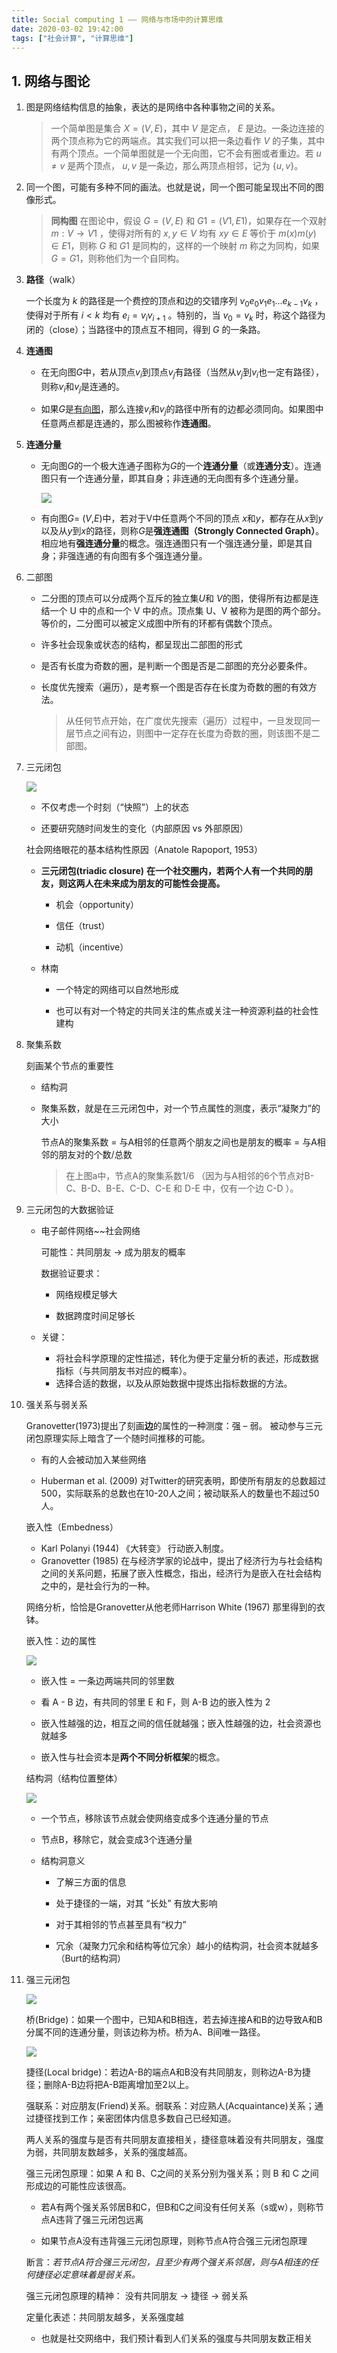 ```yaml
---
title: Social computing 1 —— 网络与市场中的计算思维
date: 2020-03-02 19:42:00
tags: ["社会计算", "计算思维"]
---
```


## 1. 网络与图论

<!-- more -->

1. 图是网络结构信息的抽象，表达的是网络中各种事物之间的关系。
   
   >  一个简单图是集合 $X = (V, E)$，其中 $V$ 是定点， $E$ 是边。一条边连接的两个顶点称为它的两端点。其实我们可以把一条边看作 $V$ 的子集，其中有两个顶点。一个简单图就是一个无向图，它不会有圈或者重边。若 $u \not = v$ 是两个顶点， ${u, v}$ 是一条边，那么两顶点相邻，记为 $\{ u, v \}$。

2. 同一个图，可能有多种不同的画法。也就是说，同一个图可能呈现出不同的图像形式。
   
   > **同构图** 在图论中，假设 $G=(V, E)$ 和 $G1 = (V1, E1)$，如果存在一个双射 $m: V → V1$ ，使得对所有的 $x, y ∈ V$ 均有 $xy ∈ E$ 等价于  $m(x)m(y)∈ E1$，则称 $G$  和 $G1$ 是同构的，这样的一个映射 $m$ 称之为同构，如果 $G = G1$，则称他们为一个自同构。

3. **路径**（walk）
   
   一个长度为 $k$ 的路径是一个费控的顶点和边的交错序列 $v_0e_0v_1e_1...e_{k-1}v_k$ ，使得对于所有 $i < k$ 均有 $e_i = v_iv_{i+1}$ 。特别的，当 $v_0 = v_k$ 时，称这个路径为闭的（close）；当路径中的顶点互不相同，得到 $G$ 的一条路。

4. **连通图**
   
   + 在无向图$G$中，若从顶点$v_i$到顶点$v_j$有路径（当然从$v_j$到$v_i$也一定有路径），则称$v_i$和$v_j$是连通的。
   
   + 如果*G*是[有向图](https://zh.wikipedia.org/wiki/%E6%9C%89%E5%90%91%E5%9B%BE "有向图")，那么连接$v_i$和$v_j$的路径中所有的边都必须同向。如果图中任意两点都是连通的，那么图被称作**连通图**。

5. **连通分量**
   
   + 无向图*G*的一个极大连通子图称为*G*的一个**连通分量**（或**连通分支**）。连通图只有一个连通分量，即其自身；非连通的无向图有多个连通分量。
     
     ![](https://cdn.jsdelivr.net/gh/fred1653/Image-Hosting/img/微信图片_20200301143544.png)
   
   + 有向图*G*= (*V*,*E*)中，若对于V中任意两个不同的顶点 *x*和*y*，都存在从*x*到*y*以及从*y*到*x*的路径，则称*G*是**强连通图（Strongly Connected Graph）**。相应地有**强连通分量**的概念。强连通图只有一个强连通分量，即是其自身；非强连通的有向图有多个强连通分量。

6. 二部图
   
   + 二分图的顶点可以分成两个互斥的独立集*U*和 *V*的图，使得所有边都是连结一个 U 中的点和一个 V 中的点。顶点集 U、V 被称为是图的两个部分。等价的，二分图可以被定义成图中所有的环都有偶数个顶点。
   
   + 许多社会现象或状态的结构，都呈现出二部图的形式
   
   + 是否有长度为奇数的圈，是判断一个图是否是二部图的充分必要条件。
   
   + 长度优先搜索（遍历），是考察一个图是否存在长度为奇数的圈的有效方法。
     
     > 从任何节点开始，在广度优先搜索（遍历）过程中，一旦发现同一层节点之间有边，则图中一定存在长度为奇数的圈，则该图不是二部图。

7. 三元闭包
   
   ![](https://cdn.jsdelivr.net/gh/fred1653/Image-Hosting/img/微信截图_20200301144743.png)
   
   + 不仅考虑一个时刻（“快照”）上的状态
   
   + 还要研究随时间发生的变化（内部原因 vs 外部原因）
   
   社会网络眼花的基本结构性原因（Anatole Rapoport, 1953）
   
   + **三元闭包(triadic closure)** **在一个社交圈内，若两个人有一个共同的朋友，则这两人在未来成为朋友的可能性会提高。**
     
     + 机会（opportunity）
     
     + 信任（trust）
     
     + 动机（incentive）
   
   + 林南
     
     + 一个特定的网络可以自然地形成
     
     + 也可以有对一个特定的共同关注的焦点或关注一种资源利益的社会性建构

8. 聚集系数
   
    刻画某个节点的重要性
   
   + 结构洞
   
   + 聚集系数，就是在三元闭包中，对一个节点属性的测度，表示“凝聚力”的大小
     
     节点A的聚集系数 = 与A相邻的任意两个朋友之间也是朋友的概率 = 与A相邻的朋友对的个数/总数
     
     > 在上图a中，节点A的聚集系数$1/6$ （因为与A相邻的6个节点对B-C、B-D、B-E、C-D、C-E 和 D-E 中，仅有一个边 C-D ）。

9. 三元闭包的大数据验证
   
   + 电子邮件网络~~社会网络
     
     可能性：共同朋友 -> 成为朋友的概率 
     
     数据验证要求：
     
     + 网络规模足够大
     
     + 数据跨度时间足够长
   
   + 关键：
     
     - 将社会科学原理的定性描述，转化为便于定量分析的表述，形成数据指标（与共同朋友书对应的概率）。
     - 选择合适的数据，以及从原始数据中提炼出指标数据的方法。

10. 强关系与弱关系
    
    Granovetter(1973)提出了刻画**边**的属性的一种测度：强 – 弱。 被动参与三元闭包原理实际上暗含了一个随时间推移的可能。
    
    + 有的人会被动加入某些网络
    
    + Huberman et al. (2009) 对Twitter的研究表明，即使所有朋友的总数超过500，实际联系的总数也在10-20人之间；被动联系人的数量也不超过50人。
    
    嵌入性（Embedness）
    
    - Karl Polanyi (1944) 《大转变》 行动嵌入制度。
    - Granovetter (1985) 在与经济学家的论战中，提出了经济行为与社会结构之间的关系问题，拓展了嵌入性概念，指出，经济行为是嵌入在社会结构之中的，是社会行为的一种。
    
    网络分析，恰恰是Granovetter从他老师Harrison White (1967) 那里得到的衣钵。
    
    嵌入性：边的属性
    
    ![](https://cdn.jsdelivr.net/gh/fred1653/Image-Hosting/img/微信截图_20200301152118.png)
    
    + 嵌入性 = 一条边两端共同的邻里数
    
    + 看 A - B 边，有共同的邻里 E 和 F，则 A-B 边的嵌入性为 2
    
    + 嵌入性越强的边，相互之间的信任就越强；嵌入性越强的边，社会资源也就越多
    
    + 嵌入性与社会资本是**两个不同分析框架**的概念。
    
    结构洞（结构位置整体）
    
    ![](https://cdn.jsdelivr.net/gh/fred1653/Image-Hosting/img/微信截图_20200301152426.png)
    
    + 一个节点，移除该节点就会使网络变成多个连通分量的节点
    
    + 节点B，移除它，就会变成3个连通分量
    
    + 结构洞意义
      
      + 了解三方面的信息
      
      + 处于捷径的一端，对其 “长处” 有放大影响
      
      + 对于其相邻的节点甚至具有“权力”
      
      + 冗余（凝聚力冗余和结构等位冗余）越小的结构洞，社会资本就越多（Burt的结构洞）

11. 强三元闭包
    
    ![](https://cdn.jsdelivr.net/gh/fred1653/Image-Hosting/img/20141207102926328.png)
    
    桥(Bridge)：如果一个图中，已知A和B相连，若去掉连接A和B的边导致A和B分属不同的连通分量，则该边称为桥。桥为A、B间唯一路径。
    
    ![](https://cdn.jsdelivr.net/gh/fred1653/Image-Hosting/img/20141207102947972.png)
    
    捷径(Local bridge)：若边A-B的端点A和B没有共同朋友，则称边A-B为捷径；删除A-B边将把A-B距离增加至2以上。
    
    强联系：对应朋友(Friend)关系。弱联系：对应熟人(Acquaintance)关系；通过捷径找到工作；亲密团体内信息多数自己已经知道。
    
    两人关系的强度与是否有共同朋友直接相关，捷径意味着没有共同朋友，强度为弱，共同朋友数越多，关系的强度越高。
    
    强三元闭包原理：如果 A 和 B、C之间的关系分别为强关系；则 B 和 C 之间形成边的可能性应该很高。
    
    + 若A有两个强关系邻居B和C，但B和C之间没有任何关系（s或w），则称节点A违背了强三元闭包远离
    
    + 如果节点A没有违背强三元闭包原理，则称节点A符合强三元闭包原理
    
    断言：*若节点A符合强三元闭包，且至少有两个强关系邻居，则与A相连的任何捷径必定意味着是弱关系。*
    
    强三元闭包原理的精神： 没有共同朋友 -> 捷径 -> 弱关系
    
    定量化表述：共同朋友越多，关系强度越
    
    + 也就是社交网络中，我们预计看到人们关系的强度与共同朋友数正相关
